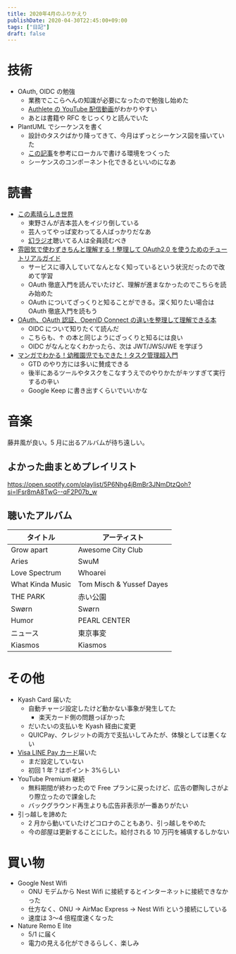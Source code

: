 ```yaml
---
title: 2020年4月のふりかえり
publishDate: 2020-04-30T22:45:00+09:00
tags: ["日記"]
draft: false
---
```


# 技術

- OAuth, OIDC の勉強
  - 業務でここらへんの知識が必要になったので勉強し始めた
  - [Authlete の YouTube 配信動画](https://www.youtube.com/watch?v=PKPj_MmLq5E)がわかりやすい
  - あとは書籍や RFC をじっくりと読んでいた
- PlantUML でシーケンスを書く
  - 設計のタスクばかり降ってきて、今月はずっとシーケンス図を描いていた
  - [この記事](https://dev.classmethod.jp/articles/plantuml-server-on-docker/)を参考にローカルで書ける環境をつくった
  - シーケンスのコンポーネント化できるといいのになあ

# 読書

- [この素晴らしき世界](https://www.amazon.co.jp/dp/B085PPW3T3/)
  - 東野さんが吉本芸人をイジり倒している
  - 芸人ってやっぱ変わってる人ばっかりだなあ
  - [幻ラジオ](https://www.youtube.com/channel/UCSK4Ikp1v5WPe30pTJVe6Zw)聴いてる人は全員読むべき
- [雰囲気で使わずきちんと理解する！整理して OAuth2.0 を使うためのチュートリアルガイド](https://www.amazon.co.jp/dp/B07XT8H2YG)
  - サービスに導入していてなんとなく知っているという状況だったので改めて学習
  - OAuth 徹底入門を読んでいたけど、理解が進まなかったのでこちらを読み始めた
  - OAuth についてざっくりと知ることができる。深く知りたい場合は OAuth 徹底入門を読もう
- [OAuth、OAuth 認証、OpenID Connect の違いを整理して理解できる本](https://authya.booth.pm/items/1550861)
  - OIDC について知りたくて読んだ
  - こちらも、↑ の本と同じようにざっくりと知るには良い
  - OIDC がなんとなくわかったら、次は JWT/JWS/JWE を学ぼう
- [マンガでわかる！幼稚園児でもできた！タスク管理超入門](https://www.amazon.co.jp/dp/B00FB22EDS/)
  - GTD のやり方には多いに賛成できる
  - 後半にあるツールやタスクをこなすうえでのやりかたがキツすぎて実行するの辛い
  - Google Keep に書き出すくらいでいいかな

# 音楽

藤井風が良い。5 月に出るアルバムが待ち遠しい。

## よかった曲まとめプレイリスト

https://open.spotify.com/playlist/5P6Nhg4jBmBr3JNmDtzQoh?si=lFsr8mA8TwG--qF2P07b_w

## 聴いたアルバム

| タイトル         | アーティスト             |
| ---------------- | ------------------------ |
| Grow apart       | Awesome City Club        |
| Aries            | SwuM                     |
| Love Spectrum    | Whoarei                  |
| What Kinda Music | Tom Misch & Yussef Dayes |
| THE PARK         | 赤い公園                 |
| Swørn            | Swørn                    |
| Humor            | PEARL CENTER             |
| ニュース         | 東京事変                 |
| Kiasmos          | Kiasmos                  |

# その他

- Kyash Card 届いた
  - 自動チャージ設定したけど動かない事象が発生してた
    - 楽天カード側の問題っぽかった
  - だいたいの支払いを Kyash 経由に変更
  - QUICPay、クレジットの両方で支払いしてみたが、体験としては悪くない
- [Visa LINE Pay カード](https://linepay.line.me/campaign/limited-card/)届いた
  - まだ設定していない
  - 初回 1 年？はポイント 3%らしい
- YouTube Premium 継続
  - 無料期間が終わったので Free プランに戻ったけど、広告の鬱陶しさがより際立ったので課金した
  - バックグラウンド再生よりも広告非表示が一番ありがたい
- 引っ越しを諦めた
  - 2 月から動いていたけどコロナのこともあり、引っ越しをやめた
  - 今の部屋は更新することにした。給付される 10 万円を補填するしかない

# 買い物

- Google Nest Wifi
  - ONU モデムから Nest Wifi に接続するとインターネットに接続できなかった
  - 仕方なく、ONU → AirMac Express → Nest Wifi という接続にしている
  - 速度は 3〜4 倍程度速くなった
- Nature Remo E lite
  - 5/1 に届く
  - 電力の見える化ができるらしく、楽しみ
